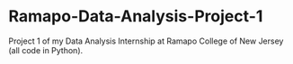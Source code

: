 # Ramapo-Data-Analysis-Project-1

Project 1 of my Data Analysis Internship at Ramapo College of New Jersey (all code in Python). 
